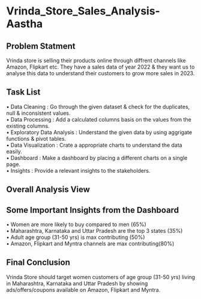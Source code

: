# Vrinda_Store_Sales_Analysis-Aastha

## Problem Statment 

Vrinda store is selling their products online through diffrent channels like Amazon, Flipkart etc. They have a sales data of year 2022 & they want us to analyse this data to understand their customers to grow more sales in 2023.

## Task List

• Data Cleaning : Go through the given dataset & check for the duplicates, null & inconsistent values.<br />
• Data Processing : Add a calculated columns basis on the values from the existing columns.<br />
• Exploratory Data Analysis : Understand the given data by using aggrigate functions & pivot tables.<br />
• Data Visualization : Crate a appropriate charts to understand the data easily.<br />
• Dashboard : Make a dashboard by placing a different charts on a single page.<br />
• Insights : Provide a relevant insights to the stakeholders.

## Overall Analysis View 


## Some Important Insights from the Dashboard

•	Women are more likely to buy compared to men (65%)<br />
•	Maharashtra, Karnataka and Uttar Pradesh are the top 3 states (35%)<br />
•	Adult age group (31-50 yrs) is max contributing (50%)<br />
•	Amazon, Flipkart and Myntra channels are max contributing(80%)

## Final Conclusion 

Vrinda Store should target women customers of age group (31-50 yrs) living in Maharashtra, Karnataka and Uttar Pradesh by showing ads/offers/coupons available on Amazon, Flipkart and Myntra.

